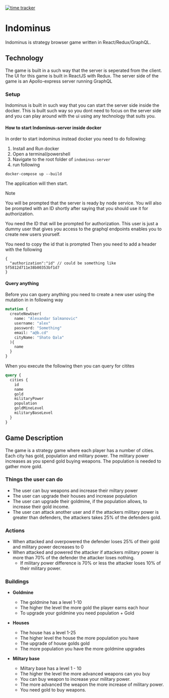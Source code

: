 [![time tracker](https://wakatime.com/badge/github/ZobairQ/indominus-server.svg)](https://wakatime.com/badge/github/ZobairQ/indominus-server)

# Indominus

Indominus is strategy browser game written in React/Redux/GraphQL.

## Technology

The game is built in a such way that the server is seperated from the client.
The UI for this game is built in ReactJS with Redux.
The server side of the game is an Apollo-express server running GraphQL

### Setup

Indominus is built in such way that you can start the server side inside the docker.
This is built such way so you dont need to focus on the server side and you can play around with the ui using any technology that suits you.

#### How to start Indominus-server inside docker

In order to start indominus instead docker you need to do following:

1. Install and Run docker
2. Open a terminal/powershell
3. Navigate to the root folder of `indominus-server`
4. run following

```shell
docker-compose up --build  
```

The application will then start.
> [!NOTE]
> You will be prompted that the server is ready by node service. You will also be prompted with an ID shortly after saying that you should use it for authorization.

You need the ID that will be prompted for authorization. This user is just a dummy user that gives you access to the graphql endpoints enables you to create new users yourself.

You need to copy the id that is prompted
Then you need to add a header with the following


    {
      "authorization":"id" // could be something like 5f5812d711e38b00353bf1d7
    }


#### Query anything

Before you can query anything you need to create a new user using the mutation in in following way

```graphql
mutation {
  createNewUser(
    name: "Alexandar Salmanovic"
    username: "alex"
    password: "Something"
    email: "a@b.cd"
    cityName: "Shato Qala"
  ){
    name
  }
}
```

When you execute the following then you can query for citites

```graphql
query {
  cities {
    id
    name
    gold
    militaryPower
    population
    goldMineLevel
    militaryBaseLevel
  }
}
```

## Game Description

The game is a strategy game where each player has a number of cities. Each city has gold, population and military power.
The military power increases as you spend gold buying weapons.
The population is needed to gather more gold.

### Things the user can do

- The user can buy weapons and increase their miltary power
- The user can upgrade their houses and increase population
- The user can upgrade their goldmine, if the population allows, to increase their gold income.
- The user can attack another user and if the attackers military power is greater than defenders, the attackers takes 25% of the defenders gold.

### Actions

- When attacked and overpowered the defender loses 25% of their gold and military power decreases to 0
- When attacked and powered the attacker if attackers military power is more than 70% of the defender the attacker loses nothing.
  - If military power difference is 70% or less the attacker loses 10% of their military power.

### Buildings

- **Goldmine**
  - The goldmine has a level 1-10
  - The higher the level the more gold the player earns each hour
  - To upgrade your goldmine you need population + Gold

- **Houses**
  - The house has a level 1-25
  - The higher level the house the more population you have
  - The upgrade of house golds gold
  - The more population you have the more goldmine upgrades

- **Miltary base**
  - Miltary base has a level 1 - 10
  - The higher the level the more advanced weapons can you buy
  - You can buy weapon to increase your military power.
  - The more advanced the weapon the more increase of military power.
  - You need gold to buy weapons.
